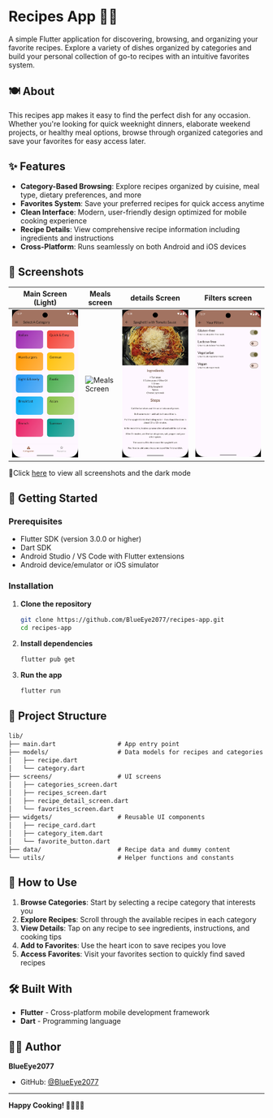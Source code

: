 # Recipes App 🍳📱

A simple Flutter application for discovering, browsing, and organizing your favorite recipes. Explore a variety of dishes organized by categories and build your personal collection of go-to recipes with an intuitive favorites system.

## 🍽️ About

This recipes app makes it easy to find the perfect dish for any occasion. Whether you're looking for quick weeknight dinners, elaborate weekend projects, or healthy meal options, browse through organized categories and save your favorites for easy access later.

## ✨ Features

- **Category-Based Browsing**: Explore recipes organized by cuisine, meal type, dietary preferences, and more
- **Favorites System**: Save your preferred recipes for quick access anytime
- **Clean Interface**: Modern, user-friendly design optimized for mobile cooking experience
- **Recipe Details**: View comprehensive recipe information including ingredients and instructions
- **Cross-Platform**: Runs seamlessly on both Android and iOS devices

## 📱 Screenshots

| Main Screen (Light)                         | Meals screen                                  | details Screen                                       | Filters screen                                    |
| ------------------------------------------- | --------------------------------------------- | ---------------------------------------------------- | ------------------------------------------------- |
| ![Main Screen](screenshots/main_screen.png) | ![Meals Screen](screenshots/meals_screen.png) | ![Detail Screen](screenshots/meal_detail_screen.png) | ![Filters Screen](screenshots/filters_screen.png) |

📸Click [here](screenshots/) to view all screenshots and the dark mode

## 🚀 Getting Started

### Prerequisites

- Flutter SDK (version 3.0.0 or higher)
- Dart SDK
- Android Studio / VS Code with Flutter extensions
- Android device/emulator or iOS simulator

### Installation

1. **Clone the repository**

   ```bash
   git clone https://github.com/BlueEye2077/recipes-app.git
   cd recipes-app
   ```

2. **Install dependencies**

   ```bash
   flutter pub get
   ```

3. **Run the app**

   ```bash
   flutter run
   ```

## 📂 Project Structure

```
lib/
├── main.dart                 # App entry point
├── models/                   # Data models for recipes and categories
│   ├── recipe.dart
│   └── category.dart
├── screens/                  # UI screens
│   ├── categories_screen.dart
│   ├── recipes_screen.dart
│   ├── recipe_detail_screen.dart
│   └── favorites_screen.dart
├── widgets/                  # Reusable UI components
│   ├── recipe_card.dart
│   ├── category_item.dart
│   └── favorite_button.dart
├── data/                     # Recipe data and dummy content
└── utils/                    # Helper functions and constants
```

## 🍴 How to Use

1. **Browse Categories**: Start by selecting a recipe category that interests you
2. **Explore Recipes**: Scroll through the available recipes in each category
3. **View Details**: Tap on any recipe to see ingredients, instructions, and cooking tips
4. **Add to Favorites**: Use the heart icon to save recipes you love
5. **Access Favorites**: Visit your favorites section to quickly find saved recipes

## 🛠️ Built With

- **Flutter** - Cross-platform mobile development framework
- **Dart** - Programming language

## 👨‍💻 Author

**BlueEye2077**

- GitHub: [@BlueEye2077](https://github.com/BlueEye2077)

------

**Happy Cooking! 👨‍🍳👩‍🍳**
